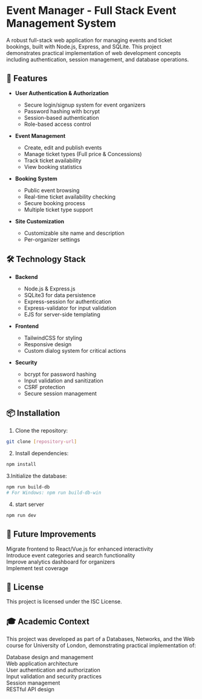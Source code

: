 # Event Manager - Full Stack Event Management System

A robust full-stack web application for managing events and ticket bookings, built with Node.js, Express, and SQLite. This project demonstrates practical implementation of web development concepts including authentication, session management, and database operations.

## 🚀 Features

- **User Authentication & Authorization**

  - Secure login/signup system for event organizers
  - Password hashing with bcrypt
  - Session-based authentication
  - Role-based access control

- **Event Management**

  - Create, edit and publish events
  - Manage ticket types (Full price & Concessions)
  - Track ticket availability
  - View booking statistics

- **Booking System**

  - Public event browsing
  - Real-time ticket availability checking
  - Secure booking process
  - Multiple ticket type support

- **Site Customization**
  - Customizable site name and description
  - Per-organizer settings

## 🛠️ Technology Stack

- **Backend**

  - Node.js & Express.js
  - SQLite3 for data persistence
  - Express-session for authentication
  - Express-validator for input validation
  - EJS for server-side templating

- **Frontend**

  - TailwindCSS for styling
  - Responsive design
  - Custom dialog system for critical actions

- **Security**
  - bcrypt for password hashing
  - Input validation and sanitization
  - CSRF protection
  - Secure session management

## 📦 Installation

1. Clone the repository:

```bash
git clone [repository-url]
```

2. Install dependencies:

```bash
npm install
```

3.Initialize the database:

```bash
npm run build-db
# For Windows: npm run build-db-win
```

4. start server

```bash
npm run dev
```
## 🌟 Future Improvements <br>
Migrate frontend to React/Vue.js for enhanced interactivity <br>
Introduce event categories and search functionality <br>
Improve analytics dashboard for organizers <br>
Implement test coverage

## 📝 License
This project is licensed under the ISC License.

## 🎓 Academic Context
This project was developed as part of a Databases, Networks, and the Web course for University of London, demonstrating practical implementation of:

Database design and management <br>
Web application architecture <br>
User authentication and authorization <br>
Input validation and security practices <br>
Session management <br>
RESTful API design <br>
